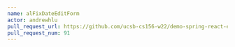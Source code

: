 ```yaml
---
name: alFixDateEditForm
actor: andrewhlu
pull_request_url: https://github.com/ucsb-cs156-w22/demo-spring-react-example-v2/pull/91
pull_request_num: 91
---
```


